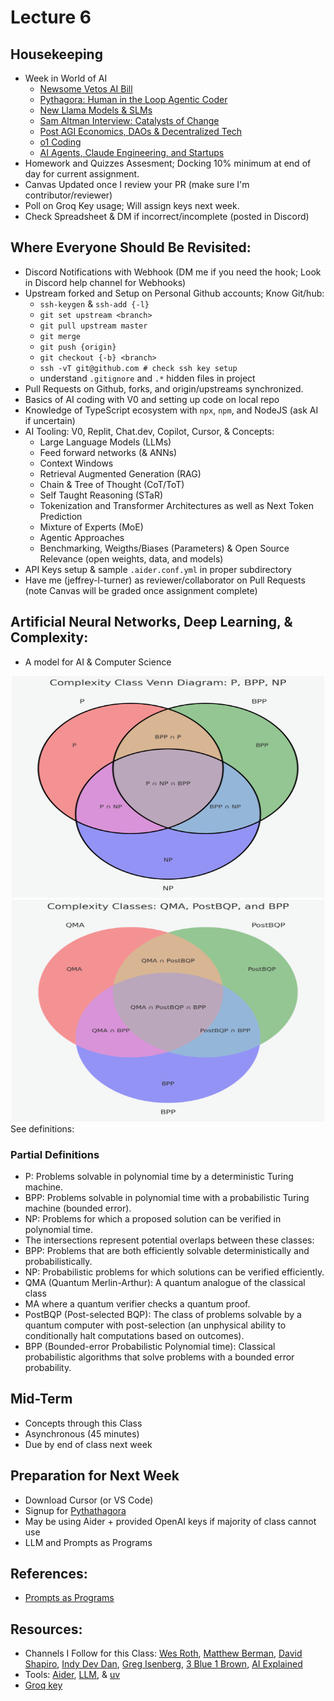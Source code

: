 # Lecture 6

## Housekeeping
- Week in World of AI
    * [Newsome Vetos AI Bill](https://youtu.be/nEuWStd9Dxg?si=d6P1C6uPRwz8k2Xh)
    * [Pythagora: Human in the Loop Agentic Coder](https://youtu.be/spsG4G2sbrw?si=ncn2f7JneofJBzE1)
    * [New Llama Models & SLMs](https://youtu.be/VC6QCEXERpU?si=eqbZbClU2hfLEtZw)
    * [Sam Altman Interview: Catalysts of Change](https://youtu.be/ydPVL0HGpJ4?si=yeV4o_MHZFxQ-JGS)
    * [Post AGI Economics, DAOs & Decentralized Tech](https://youtu.be/9wbFXuF3xQ4?si=svJiO6Z1qBby2NV3)
    * [o1 Coding](https://youtu.be/-qPeR9GnEzo?si=fj_XquDElJlj11oN)
    * [AI Agents, Claude Engineering, and Startups](https://youtu.be/z4QsBsO3SS0?si=WvxBTLJwv0R3vT_r)
- Homework and Quizzes Assesment; Docking 10% minimum at end of day for current assignment.
- Canvas Updated once I review your PR (make sure I'm contributor/reviewer)
- Poll on Groq Key usage; Will assign keys next week.
- Check Spreadsheet & DM if incorrect/incomplete (posted in Discord)

## Where Everyone Should Be Revisited:
- Discord Notifications with Webhook (DM me if you need the hook; Look in Discord help channel for Webhooks)
- Upstream forked and Setup on Personal Github accounts; Know Git/hub:
    * `ssh-keygen` & `ssh-add {-l}`
    * `git set upstream <branch>`
    * `git pull upstream master`
    * `git merge`
    * `git push {origin}`
    * `git checkout {-b} <branch>`
    * `ssh -vT git@github.com # check ssh key setup`
    * understand `.gitignore` and `.*` hidden files in project
- Pull Requests on Github, forks, and origin/upstreams synchronized.
- Basics of AI coding with V0 and setting up code on local repo
- Knowledge of TypeScript ecosystem with `npx`, `npm`, and NodeJS (ask AI if uncertain)
- AI Tooling: V0, Replit, Chat.dev, Copilot, Cursor, & Concepts:
    * Large Language Models (LLMs)
    * Feed forward networks (& ANNs)
    * Context Windows
    * Retrieval Augmented Generation (RAG)
    * Chain & Tree of Thought (CoT/ToT)
    * Self Taught Reasoning (STaR)
    * Tokenization and Transformer Architectures as well as Next Token Prediction
    * Mixture of Experts (MoE)
    * Agentic Approaches
    * Benchmarking, Weigths/Biases (Parameters) & Open Source Relevance (open weights, data, and models)
- API Keys setup & sample `.aider.conf.yml` in proper subdirectory
- Have me (jeffrey-l-turner) as reviewer/collaborator on Pull Requests (note Canvas will be graded once assignment complete)

## Artificial Neural Networks, Deep Learning, & Complexity:
- A model for AI & Computer Science
<div align="center">
  <img src="./P-NP.png" width="500" height="355" />
</div>
<div align="center">
  <img src="./QMA-BPP.png" width="500" height="355" />
</div>
See definitions:

### Partial Definitions
- P: Problems solvable in polynomial time by a deterministic Turing machine.
- BPP: Problems solvable in polynomial time with a probabilistic Turing machine (bounded error).
- NP: Problems for which a proposed solution can be verified in polynomial time.
- The intersections represent potential overlaps between these classes:
- BPP: Problems that are both efficiently solvable deterministically and probabilistically.
- NP: Probabilistic problems for which solutions can be verified efficiently.
- QMA (Quantum Merlin-Arthur): A quantum analogue of the classical class 
- MA where a quantum verifier checks a quantum proof.
- PostBQP (Post-selected BQP): The class of problems solvable by a quantum computer with post-selection (an unphysical ability to conditionally halt computations based on outcomes).
- BPP (Bounded-error Probabilistic Polynomial time): Classical probabilistic algorithms that solve problems with a bounded error probability.

## Mid-Term
- Concepts through this Class
- Asynchronous (45 minutes)
- Due by end of class next week

## Preparation for Next Week
- Download Cursor (or VS Code)
- Signup for [Pythathagora](https://www.pythagora.ai)
- May be using Aider + provided OpenAI keys if majority of class cannot use
- LLM and Prompts as Programs

## References:
- [Prompts as Programs]()

## Resources:
- Channels I Follow for this Class: [Wes Roth](https://www.youtube.com/@WesRoth), [Matthew Berman](https://www.youtube.com/@matthew_berman), [David Shapiro](https://www.youtube.com/@DaveShap/videos), [Indy Dev Dan](https://www.youtube.com/@indydevdan), [Greg Isenberg](https://www.youtube.com/@GregIsenberg), [3 Blue 1 Brown](https://www.youtube.com/@3blue1brown), [AI Explained](https://www.youtube.com/@3blue1brown)
- Tools: [Aider](https://aider.chat/), [LLM](https://github.com/simonw/llm), & [uv](https://github.com/astral-sh/uv)
- [Groq key](https://console.groq.com/keys)

